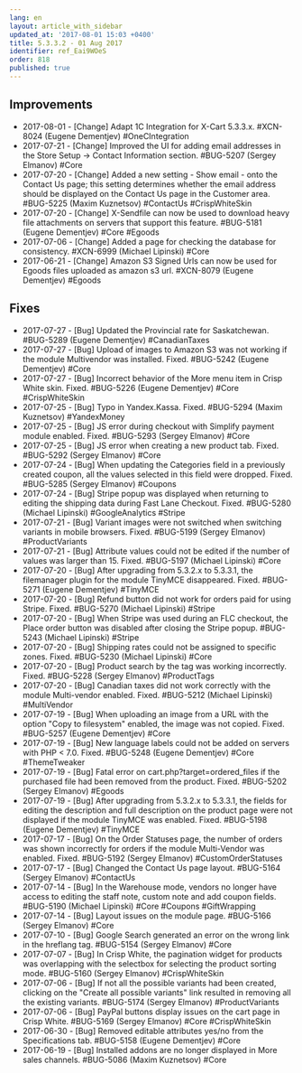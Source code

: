 ```yaml
---
lang: en
layout: article_with_sidebar
updated_at: '2017-08-01 15:03 +0400'
title: 5.3.3.2 - 01 Aug 2017
identifier: ref_Eai9WOeS
order: 818
published: true
---
```


## Improvements

* 2017-08-01 - [Change] Adapt 1C Integration for X-Cart 5.3.3.x. #XCN-8024 (Eugene Dementjev) #OneCIntegration
* 2017-07-21 - [Change] Improved the UI for adding email addresses in the Store Setup -> Contact Information section. #BUG-5207 (Sergey Elmanov) #Core
* 2017-07-20 - [Change] Added a new setting - Show email - onto the Contact Us page; this setting determines whether the email address should be displayed on the Contact Us page in the Customer area. #BUG-5225 (Maxim Kuznetsov) #ContactUs #CrispWhiteSkin
* 2017-07-20 - [Change] X-Sendfile can now be used to download heavy file attachments on servers that support this feature. #BUG-5181 (Eugene Dementjev) #Core #Egoods
* 2017-07-06 - [Change] Added a page for checking the database for consistency. #XCN-6999 (Michael Lipinski) #Core
* 2017-06-21 - [Change] Amazon S3 Signed Urls can now be used for Egoods files uploaded as amazon s3 url. #XCN-8079 (Eugene Dementjev) #Egoods

## Fixes

* 2017-07-27 - [Bug] Updated the Provincial rate for Saskatchewan. #BUG-5289 (Eugene Dementjev) #CanadianTaxes
* 2017-07-27 - [Bug] Upload of images to Amazon S3 was not working if the module Multivendor was installed. Fixed. #BUG-5242 (Eugene Dementjev) #Core
* 2017-07-27 - [Bug] Incorrect behavior of the More menu item in Crisp White skin. Fixed. #BUG-5226 (Eugene Dementjev) #Core #CrispWhiteSkin
* 2017-07-25 - [Bug] Typo in Yandex.Kassa. Fixed. #BUG-5294 (Maxim Kuznetsov) #YandexMoney
* 2017-07-25 - [Bug] JS error during checkout with Simplify payment module enabled. Fixed. #BUG-5293 (Sergey Elmanov) #Core
* 2017-07-25 - [Bug] JS error when creating a new product tab. Fixed. #BUG-5292 (Sergey Elmanov) #Core
* 2017-07-24 - [Bug] When updating the Categories field in a previously created coupon, all the values selected in this field were dropped. Fixed. #BUG-5285 (Sergey Elmanov) #Coupons
* 2017-07-24 - [Bug] Stripe popup was displayed when returning to editing the shipping data during Fast Lane Checkout. Fixed. #BUG-5280 (Michael Lipinski) #GoogleAnalytics #Stripe
* 2017-07-21 - [Bug] Variant images were not switched when switching variants in mobile browsers. Fixed. #BUG-5199 (Sergey Elmanov) #ProductVariants
* 2017-07-21 - [Bug] Attribute values could not be edited if the number of values was larger than 15. Fixed. #BUG-5197 (Michael Lipinski) #Core
* 2017-07-20 - [Bug] After upgrading from 5.3.2.x to 5.3.3.1, the filemanager plugin for the module TinyMCE disappeared. Fixed. #BUG-5271 (Eugene Dementjev) #TinyMCE
* 2017-07-20 - [Bug] Refund button did not work for orders paid for using Stripe. Fixed. #BUG-5270 (Michael Lipinski) #Stripe
* 2017-07-20 - [Bug] When Stripe was used during an FLC checkout, the Place order button was disabled after closing the Stripe popup. #BUG-5243 (Michael Lipinski) #Stripe
* 2017-07-20 - [Bug] Shipping rates could not be assigned to specific zones. Fixed. #BUG-5230 (Michael Lipinski) #Core
* 2017-07-20 - [Bug] Product search by the tag was working incorrectly. Fixed. #BUG-5228 (Sergey Elmanov) #ProductTags
* 2017-07-20 - [Bug] Canadian taxes did not work correctly with the module Multi-vendor enabled. Fixed. #BUG-5212 (Michael Lipinski) #MultiVendor
* 2017-07-19 - [Bug] When uploading an image from a URL with the option "Copy to filesystem" enabled, the image was not copied. Fixed. #BUG-5257 (Eugene Dementjev) #Core
* 2017-07-19 - [Bug] New language labels could not be added on servers with PHP < 7.0. Fixed. #BUG-5248 (Eugene Dementjev) #Core #ThemeTweaker
* 2017-07-19 - [Bug] Fatal error on cart.php?target=ordered_files if the purchased file had been removed from the product. Fixed. #BUG-5202 (Sergey Elmanov) #Egoods
* 2017-07-19 - [Bug] After upgrading from 5.3.2.x to 5.3.3.1, the fields for editing the description and full description on the product page were not displayed if the module TinyMCE was enabled. Fixed. #BUG-5198 (Eugene Dementjev) #TinyMCE
* 2017-07-17 - [Bug] On the Order Statuses page, the number of orders was shown incorrectly for orders if the module Multi-Vendor was enabled. Fixed. #BUG-5192 (Sergey Elmanov) #CustomOrderStatuses
* 2017-07-17 - [Bug] Changed the Contact Us page layout. #BUG-5164 (Sergey Elmanov) #ContactUs
* 2017-07-14 - [Bug] In the Warehouse mode, vendors no longer have access to editing the staff note, custom note and add coupon fields. #BUG-5190 (Michael Lipinski) #Core #Coupons #GiftWrapping
* 2017-07-14 - [Bug] Layout issues on the module page. #BUG-5166 (Sergey Elmanov) #Core
* 2017-07-10 - [Bug] Google Search generated an error on the wrong link in the hreflang tag. #BUG-5154 (Sergey Elmanov) #Core
* 2017-07-07 - [Bug] In Crisp White, the pagination widget for products was overlapping with the selectbox for selecting the product sorting mode. #BUG-5160 (Sergey Elmanov) #CrispWhiteSkin
* 2017-07-06 - [Bug] If not all the possible variants had been created, clicking on the "Create all possible variants" link resulted in removing all the existing variants. #BUG-5174 (Sergey Elmanov) #ProductVariants
* 2017-07-06 - [Bug] PayPal buttons display issues on the cart page in Crisp White. #BUG-5169 (Sergey Elmanov) #Core #CrispWhiteSkin
* 2017-06-30 - [Bug] Removed editable attributes yes/no from the Specifications tab. #BUG-5158 (Eugene Dementjev) #Core
* 2017-06-19 - [Bug] Installed addons are no longer displayed in More sales channels. #BUG-5086 (Maxim Kuznetsov) #Core
